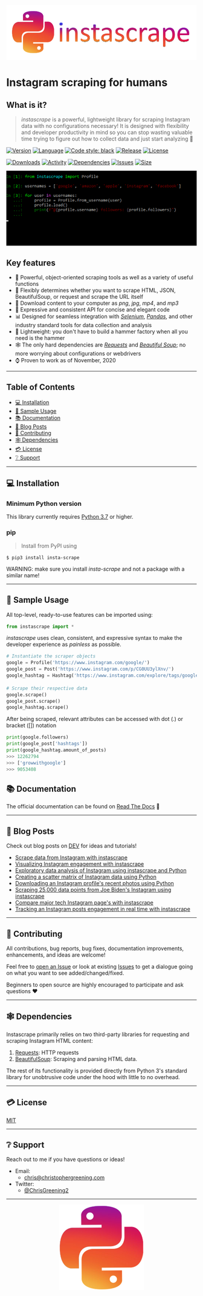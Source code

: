 ![instascrape logo](/media/logo.png?raw=true)

# Instagram scraping for humans

## What is it?
> _instascrape_ is a powerful, lightweight library for scraping Instagram data with no configurations necessary! It is designed with flexibility and developer productivity in mind so you can stop wasting valuable time trying to figure out how to collect data and just start analyzing :muscle:

[![Version](https://img.shields.io/pypi/pyversions/insta-scrape)](https://www.python.org/downloads/release/python-360/)
[![Language](https://img.shields.io/github/languages/top/chris-greening/instascrape)](https://www.python.org/)
[![Code style: black](https://img.shields.io/badge/code%20style-black-000000.svg)](https://github.com/psf/black)
[![Release](https://img.shields.io/pypi/v/insta-scrape)](https://pypi.org/project/insta-scrape/)
[![License](http://img.shields.io/:license-mit-blue.svg?style=flat-square)](https://opensource.org/licenses/MIT)

[![Downloads](https://pepy.tech/badge/insta-scrape)](https://pepy.tech/project/insta-scrape)
[![Activity](https://img.shields.io/github/last-commit/chris-greening/instascrape)](https://github.com/chris-greening/instascrape)
[![Dependencies](https://img.shields.io/librariesio/github/chris-greening/instascrape)](https://github.com/chris-greening/instascrape/blob/master/requirements.txt)
[![Issues](https://img.shields.io/github/issues/chris-greening/instascrape?style=flat)](https://github.com/chris-greening/instascrape/issues)
[![Size](https://img.shields.io/github/repo-size/chris-greening/instascrape)](https://github.com/chris-greening/instascrape)

![Example showing tech profile scrapes](/media/techprofiles.gif)

## Key features  
* :muscle: Powerful, object-oriented scraping tools as well as a variety of useful functions
* :dancer: Flexibly determines whether you want to scrape HTML, JSON, BeautifulSoup, or request and scrape the URL itself
* :floppy_disk: Download content to your computer as _png_, _jpg_, _mp4_, and _mp3_
* :musical_score: Expressive and consistent API for concise and elegant code
* :bar_chart: Designed for seamless integration with [_Selenium_](https://selenium-python.readthedocs.io/), [_Pandas_](https://pandas.pydata.org/), and other industry standard tools for data collection and analysis
* :hammer: Lightweight: you don't have to build a hammer factory when all you need is the hammer 
* :spider_web: The only hard dependencies are [_Requests_](https://requests.readthedocs.io/en/master/) and [_Beautiful Soup_](https://www.crummy.com/software/BeautifulSoup/bs4/doc/); no more worrying about configurations or webdrivers
* :watch: Proven to work as of November, 2020
---

## Table of Contents
* [:computer: Installation](#installation)
* [:mag_right: Sample Usage](#features)
* [:books: Documentation](#documentation)
* [:newspaper: Blog Posts](#blog-posts)
* [:pray: Contributing](#contributing)
* [:spider_web: Dependencies](#dependencies)
* [:credit_card: License](#license)
* [:grey_question: Support](#support)

---

## :computer: Installation <a name="installation"></a>

### Minimum Python version

This library currently requires [Python 3.7](https://www.python.org/downloads/release/python-370/) or higher.


### pip
> Install from PyPI using
```shell
$ pip3 install insta-scrape
```
WARNING: make sure you install _insta-scrape_ and not a package with a similar name! 

---

## :mag_right: Sample Usage <a name="features"></a>
All top-level, ready-to-use features can be imported using:
```python
from instascrape import *
```

_instascrape_ uses clean, consistent, and expressive syntax to make the developer experience as _painless_ as possible. 

```python
# Instantiate the scraper objects 
google = Profile('https://www.instagram.com/google/')
google_post = Post('https://www.instagram.com/p/CG0UU3ylXnv/')
google_hashtag = Hashtag('https://www.instagram.com/explore/tags/google/')

# Scrape their respective data 
google.scrape()
google_post.scrape()
google_hashtag.scrape()
```

After being scraped, relevant attributes can be accessed with dot (.) or bracket (\[\]) notation
```python
print(google.followers)
print(google_post['hashtags'])
print(google_hashtag.amount_of_posts)
>>> 12262794
>>> ['growwithgoogle']
>>> 9053408
```

## :books: Documentation <a name="documentation"></a>
The official documentation can be found on [Read The Docs](https://instascrape.readthedocs.io/en/latest/index.html) :newspaper:

---

## :newspaper: Blog Posts <a name="blog-posts"></a>

Check out blog posts on [DEV](https://dev.to/) for ideas and tutorials!
- [Scrape data from Instagram with instascrape](https://dev.to/chrisgreening/scrape-data-from-instagram-with-instascrape-5e3e) 
- [Visualizing Instagram engagement with instascrape](https://dev.to/chrisgreening/visualizing-instagram-engagement-with-instascrape-326h)
- [Exploratory data analysis of Instagram using instascrape and Python](https://dev.to/chrisgreening/exploratory-data-analysis-of-instagram-using-python-1o5c)
- [Creating a scatter matrix of Instagram data using Python](https://dev.to/chrisgreening/visualizing-the-relationship-between-instagram-variables-using-python-55gg)
- [Downloading an Instagram profile's recent photos using Python](https://dev.to/chrisgreening/downloading-an-instagram-profile-s-recent-photos-using-python-25b2)
- [Scraping 25,000 data points from Joe Biden's Instagram using instascrape](https://dev.to/chrisgreening/scraping-25-000-data-points-from-joe-biden-s-instagram-using-instascrape-1026)
- [Compare major tech Instagram page's with instascrape](https://dev.to/chrisgreening/compare-major-tech-instagram-page-s-with-instascrape-2419)
- [Tracking an Instagram posts engagement in real time with instascrape](https://dev.to/chrisgreening/tracking-an-instagram-posts-engagement-in-real-time-with-instascrape-1m1j)
---

## :pray: Contributing <a name="contributing"></a>
All contributions, bug reports, bug fixes, documentation improvements, enhancements, and ideas are welcome!

Feel free to [open an Issue](https://github.com/chris-greening/instascrape/issues/new/choose) or look at existing [Issues](https://github.com/chris-greening/instascrape/issues) to get a dialogue going on what you want to see added/changed/fixed.

Beginners to open source are highly encouraged to participate and ask questions :heart:

---

## :spider_web: Dependencies <a name="dependencies"></a>

Instascrape primarily relies on two third-party libraries for requesting and scraping Instagram HTML content:

1. [Requests](https://requests.readthedocs.io/en/master/): HTTP requests
2.  [BeautifulSoup](https://www.crummy.com/software/BeautifulSoup/bs4/doc/): Scraping and parsing HTML data.

The rest of its functionality is provided directly from Python 3's standard library for unobtrusive code under the hood with little to no overhead.

---


## :credit_card: License <a name="license"></a>
[MIT](LICENSE)

---

## :grey_question: Support <a name="support"></a>
Reach out to me if you have questions or ideas!
* Email:
  * chris@christophergreening.com
* Twitter:
  * [@ChrisGreening2](https://twitter.com/ChrisGreening2)

---


<!-- The inspiration for this project began a long time ago in a galaxy far, far away (a.k.a. Summer 2019 on Long Island). I was mindlessly scrolling Instagram for the 1000th hour that week and thought, "How could I access this data programatically?". After 30 seconds of searching it became clear that Instagram's API was not going to be of any use so I was going to have to figure it out myself, and thus the beginning of instascrape was born. -->

<p align="center">
  <img src="media/logopic.png">
</p>
